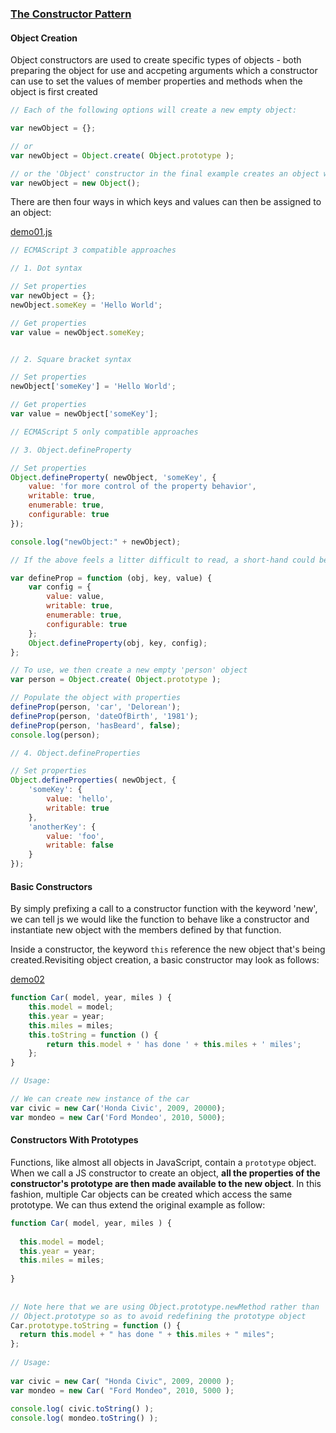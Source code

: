 ### [The Constructor Pattern](http://addyosmani.com/resources/essentialjsdesignpatterns/book/#constructorpatternjavascript)

#### Object Creation

Object constructors are used to create specific types of objects - both preparing the object for use and accpeting 
arguments which a constructor can use to set the values of member properties and methods when the object is first created

```javascript
// Each of the following options will create a new empty object:

var newObject = {};

// or
var newObject = Object.create( Object.prototype );

// or the 'Object' constructor in the final example creates an object wrapper for a specific value
var newObject = new Object();
```

There are then four ways in which keys and values can then be assigned to an object:

[demo01.js](#)

```javascript
// ECMAScript 3 compatible approaches

// 1. Dot syntax

// Set properties
var newObject = {};
newObject.someKey = 'Hello World';

// Get properties
var value = newObject.someKey;


// 2. Square bracket syntax

// Set properties
newObject['someKey'] = 'Hello World';

// Get properties
var value = newObject['someKey'];

// ECMAScript 5 only compatible approaches

// 3. Object.defineProperty

// Set properties
Object.defineProperty( newObject, 'someKey', {
    value: 'for more control of the property behavior',
    writable: true,
    enumerable: true,
    configurable: true
});

console.log("newObject:" + newObject);

// If the above feels a litter difficult to read, a short-hand could be written as follows:

var defineProp = function (obj, key, value) {
    var config = {
        value: value,
        writable: true,
        enumerable: true,
        configurable: true
    };
    Object.defineProperty(obj, key, config);
};

// To use, we then create a new empty 'person' object
var person = Object.create( Object.prototype );

// Populate the object with properties
defineProp(person, 'car', 'Delorean');
defineProp(person, 'dateOfBirth', '1981');
defineProp(person, 'hasBeard', false);
console.log(person);

// 4. Object.defineProperties

// Set properties
Object.defineProperties( newObject, {
    'someKey': {
        value: 'hello',
        writable: true
    },
    'anotherKey': {
        value: 'foo',
        writable: false
    }
});

```

#### Basic Constructors

By simply prefixing a call to a constructor function with the keyword 'new', we can tell js we would like the
function to behave like a constructor and instantiate new object with the members defined by that function.

Inside a constructor, the keyword `this` reference the new object that's being created.Revisiting object creation,
a basic constructor may look as follows:

[demo02]()

```javascript
function Car( model, year, miles ) {
    this.model = model;
    this.year = year;
    this.miles = miles;
    this.toString = function () {
        return this.model + ' has done ' + this.miles + ' miles';
    };
}

// Usage:

// We can create new instance of the car
var civic = new Car('Honda Civic', 2009, 20000);
var mondeo = new Car('Ford Mondeo', 2010, 5000);
```

#### Constructors With Prototypes

Functions, like almost all objects in JavaScript, contain a `prototype` object. When we call a JS
constructor to create an object, **all the properties of the constructor's prototype are then made
available to the new object**. In this fashion, multiple Car objects can be created which access the
same prototype. We can thus extend the original example as follow:

```javascript
function Car( model, year, miles ) {
 
  this.model = model;
  this.year = year;
  this.miles = miles;
 
}
 
 
// Note here that we are using Object.prototype.newMethod rather than
// Object.prototype so as to avoid redefining the prototype object
Car.prototype.toString = function () {
  return this.model + " has done " + this.miles + " miles";
};
 
// Usage:
 
var civic = new Car( "Honda Civic", 2009, 20000 );
var mondeo = new Car( "Ford Mondeo", 2010, 5000 );
 
console.log( civic.toString() );
console.log( mondeo.toString() );
```






